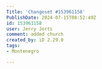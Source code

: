 ```yaml
---
Title: 'Changeset #153961158'
PublishDate: 2024-07-15T08:52:49Z
id: 153961158
user: Jerry Jorts
comment: added church
created_by: iD 2.29.0
tags:
- Montenegro

---
```

